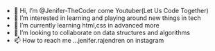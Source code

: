 - 👋 Hi, I’m @Jenifer-TheCoder come Youtuber(Let Us Code Together)
- 👀 I’m interested in learning and playing around new things in tech
- 🌱 I’m currently learning html,css in advanced more
- 💞️ I’m looking to collaborate on data structures and algorithms
- 📫 How to reach me ...jenifer.rajendren on instagram

<!---
Jenifer-TheCoder/Jenifer-TheCoder is a ✨ special ✨ repository because its `README.md` (this file) appears on your GitHub profile.
You can click the Preview link to take a look at your changes.
--->
